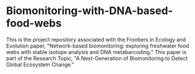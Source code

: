 # Biomonitoring-with-DNA-based-food-webs
This is the project repository associated with the Frontiers in Ecology and Evolution paper, "Network-based biomonitoring: exploring freshwater food webs with stable isotope analysis and DNA metabarcoding."  This paper is part of the Research Topic, "A Next-Generation of Biomonitoring to Detect Global Ecosystem Change."
